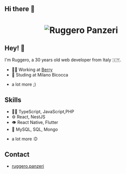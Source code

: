 ## Hi there 👋

<!--
**ruggero95/ruggero95** is a ✨ _special_ ✨ repository because its `README.md` (this file) appears on your GitHub profile.

Here are some ideas to get you started:

- 🔭 I’m currently working on ...
- 🌱 I’m currently learning ...
- 👯 I’m looking to collaborate on ...
- 🤔 I’m looking for help with ...
- 💬 Ask me about ...
- 📫 How to reach me: ...
- 😄 Pronouns: ...
- ⚡ Fun fact: ...
-->


<h1 align="center">
  <img src="https://github.com/user-attachments/assets/95a103f5-49e0-4bb8-a74b-fdbbe4c2a2b9" alt="Ruggero Panzeri" />
</h1>

## Hey! 👋
I'm Ruggero, a 30 years old web developer from Italy 🇮🇹.

- 👨‍💻 Working at [Berry](https://berrysrl.it/) 
- 📖 Studing at Milano Bicocca


+ a lot more ;)

## Skills
- 👨‍💻 TypeScript, JavaScript,PHP
- ⚙️ React, NestJS
- 👁️ React Native, Flutter
- 💽 MySQL, SQL, Mongo
+ a lot more :D

## Contact
- [ruggero.panzeri](https://ruggeropanzeri.it)
